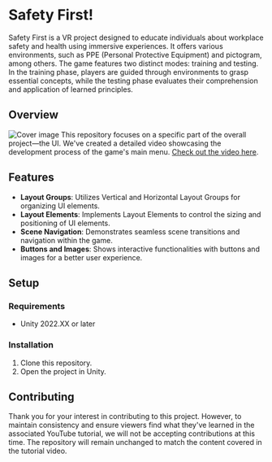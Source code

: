 # Safety First!

Safety First is a VR project designed to educate individuals about workplace safety and health using immersive experiences. It offers various environments, such as PPE (Personal Protective Equipment) and pictogram, among others. The game features two distinct modes: training and testing. In the training phase, players are guided through environments to grasp essential concepts, while the testing phase evaluates their comprehension and application of learned principles.

## Overview

![Cover image](https://github.com/ImadSaddik/SafetyFirstMainMenuUI/blob/main/cover/ui_final.jpg?raw=true)
This repository focuses on a specific part of the overall project—the UI. We've created a detailed video showcasing the development process of the game's main menu. [Check out the video here](https://www.youtube.com/watch?v=icl0tNQJRF0&t "YouTube video").

## Features

- **Layout Groups**: Utilizes Vertical and Horizontal Layout Groups for organizing UI elements.
- **Layout Elements**: Implements Layout Elements to control the sizing and positioning of UI elements.
- **Scene Navigation**: Demonstrates seamless scene transitions and navigation within the game.
- **Buttons and Images**: Shows interactive functionalities with buttons and images for a better user experience.

## Setup

### Requirements
- Unity 2022.XX or later

### Installation
1. Clone this repository.
2. Open the project in Unity.

## Contributing

Thank you for your interest in contributing to this project. However, to maintain consistency and ensure viewers find what they've learned in the associated YouTube tutorial, we will not be accepting contributions at this time. The repository will remain unchanged to match the content covered in the tutorial video.

